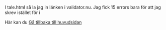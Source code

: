 I tale.html så la jag in länken i validator.nu. Jag fick 15 errors bara för att jag skrev <a/> istället för </a> i <p>Här kan du <a href="index.html"> Gå tillbaka till huvudsidan</a></p>
